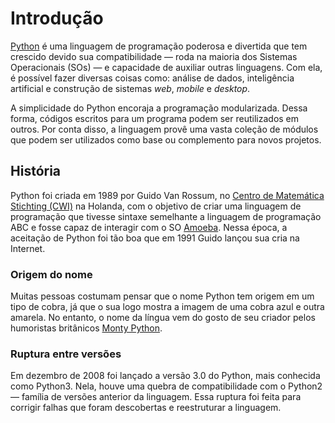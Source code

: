 # Introdução

[Python](https://www.python.org/) é uma linguagem de programação poderosa e divertida que tem crescido devido sua compatibilidade — roda na maioria dos Sistemas Operacionais (SOs) — e capacidade de auxiliar outras linguagens. Com ela, é possível fazer diversas coisas como:  análise de dados, inteligência artificial e construção de sistemas *web*, *mobile* e *desktop*. 

A simplicidade do Python encoraja a programação modularizada. Dessa forma, códigos escritos para um programa podem ser reutilizados em outros. Por conta disso, a linguagem provê uma vasta coleção de módulos que podem ser utilizados como base ou complemento para novos projetos.

## História 

Python foi criada em 1989 por Guido Van Rossum, no [Centro de Matemática Stichting (CWI)](https://www.cwi.nl/) na Holanda, com o objetivo de criar uma linguagem de programação que tivesse sintaxe semelhante a linguagem de programação ABC e fosse capaz de interagir com o SO [Amoeba](https://www.cs.vu.nl/pub/amoeba/). Nessa época, a aceitação de Python foi tão boa que em 1991 Guido lançou sua cria na Internet.

### Origem do nome

Muitas pessoas costumam pensar que o nome Python tem origem em um tipo de cobra, já que o sua logo mostra a imagem de uma cobra azul e outra amarela. No entanto, o nome da língua vem do gosto de seu criador pelos humoristas britânicos [Monty Python](https://pt.wikipedia.org/wiki/Monty_Python).

### Ruptura entre versões

Em dezembro de 2008 foi lançado a versão 3.0 do Python, mais conhecida como Python3. Nela, houve uma quebra de compatibilidade com o Python2 — família de versões anterior da linguagem. Essa ruptura foi feita para corrigir falhas que foram descobertas e reestruturar a linguagem.

